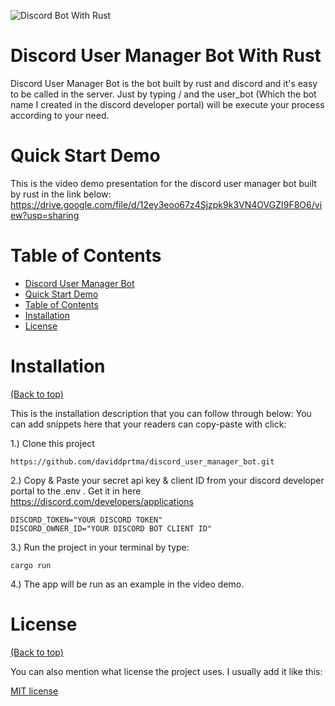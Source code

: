 
![Discord Bot With Rust](https://www.shuttle.rs/images/blog/discord-bot-thumbnail.png)

# Discord User Manager Bot With Rust

Discord User Manager Bot is the bot built by rust and discord and it's easy to be called in the server. Just by typing / and the user_bot (Which the bot name I created in the discord developer portal) will be execute your process according to your need.

# Quick Start Demo

This is the video demo presentation for the discord user manager bot built by rust in the link below: 
https://drive.google.com/file/d/12ey3eoo67z4Sjzpk9k3VN4OVGZI9F8O6/view?usp=sharing

# Table of Contents
- [Discord User Manager Bot](#https://github.com/daviddprtma/discord_user_manager_bot)
- [Quick Start Demo](#quick-start-demo)
- [Table of Contents](#table-of-contents)
- [Installation](#installation)
- [License](#license)


# Installation
[(Back to top)](#table-of-contents)

This is the installation description that you can follow through below: 
You can add snippets here that your readers can copy-paste with click:

1.) Clone this project 
```shell
https://github.com/daviddprtma/discord_user_manager_bot.git
```

2.) Copy & Paste your secret api key & client ID from your discord developer portal to the .env . Get it in here https://discord.com/developers/applications

```shell
DISCORD_TOKEN="YOUR DISCORD TOKEN"
DISCORD_OWNER_ID="YOUR DISCORD BOT CLIENT ID"
```

3.) Run the project in your terminal by type: 
```shell
cargo run
```
4.) The app will be run as an example in the video demo.


# License
[(Back to top)](#table-of-contents)

You can also mention what license the project uses. I usually add it like this:

[MIT license](./LICENSE)


